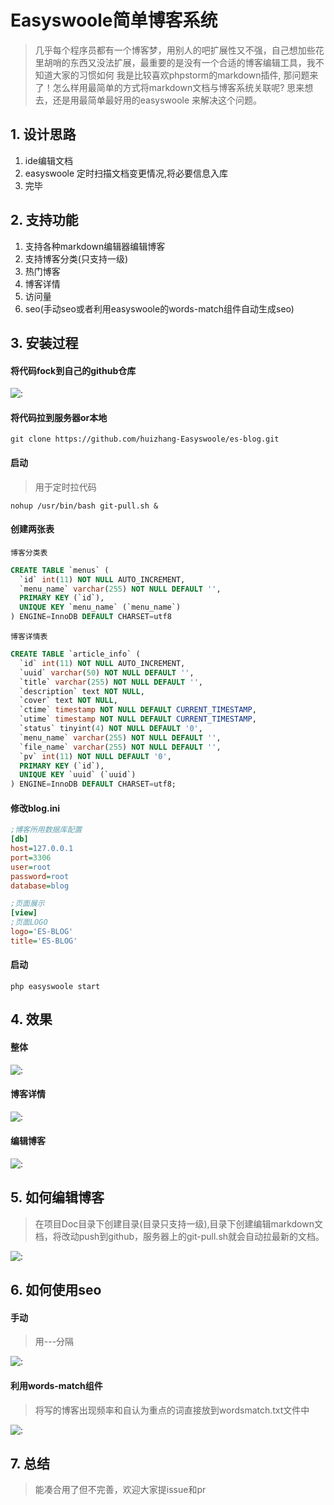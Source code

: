 # Easyswoole简单博客系统

> 几乎每个程序员都有一个博客梦，用别人的吧扩展性又不强，自己想加些花里胡哨的东西又没法扩展，最重要的是没有一个合适的博客编辑工具，我不知道大家的习惯如何
我是比较喜欢phpstorm的markdown插件, 那问题来了！怎么样用最简单的方式将markdown文档与博客系统关联呢? 思来想去，还是用最简单最好用的easyswoole
来解决这个问题。

## 1. 设计思路

1. ide编辑文档
2. easyswoole 定时扫描文档变更情况,将必要信息入库
3. 完毕

## 2. 支持功能

1. 支持各种markdown编辑器编辑博客
2. 支持博客分类(只支持一级)
3. 热门博客
4. 博客详情
5. 访问量
6. seo(手动seo或者利用easyswoole的words-match组件自动生成seo)

## 3. 安装过程

#### 将代码fock到自己的github仓库
![:](Images/es-blog-fock.png)

#### 将代码拉到服务器or本地

````text
git clone https://github.com/huizhang-Easyswoole/es-blog.git
````

#### 启动

> 用于定时拉代码
````text
nohup /usr/bin/bash git-pull.sh &
````

#### 创建两张表

`博客分类表`

````sql
CREATE TABLE `menus` (
  `id` int(11) NOT NULL AUTO_INCREMENT,
  `menu_name` varchar(255) NOT NULL DEFAULT '',
  PRIMARY KEY (`id`),
  UNIQUE KEY `menu_name` (`menu_name`)
) ENGINE=InnoDB DEFAULT CHARSET=utf8
````

`博客详情表`

````sql
CREATE TABLE `article_info` (
  `id` int(11) NOT NULL AUTO_INCREMENT,
  `uuid` varchar(50) NOT NULL DEFAULT '',
  `title` varchar(255) NOT NULL DEFAULT '',
  `description` text NOT NULL,
  `cover` text NOT NULL,
  `ctime` timestamp NOT NULL DEFAULT CURRENT_TIMESTAMP,
  `utime` timestamp NOT NULL DEFAULT CURRENT_TIMESTAMP,
  `status` tinyint(4) NOT NULL DEFAULT '0',
  `menu_name` varchar(255) NOT NULL DEFAULT '',
  `file_name` varchar(255) NOT NULL DEFAULT '',
  `pv` int(11) NOT NULL DEFAULT '0',
  PRIMARY KEY (`id`),
  UNIQUE KEY `uuid` (`uuid`)
) ENGINE=InnoDB DEFAULT CHARSET=utf8;
````

#### 修改blog.ini

````ini
;博客所用数据库配置
[db]
host=127.0.0.1
port=3306
user=root
password=root
database=blog

;页面展示
[view]
;页面LOGO
logo='ES-BLOG'
title='ES-BLOG'
````

#### 启动

````text
php easyswoole start
````

## 4. 效果

#### 整体

![:](/Images/es-blog-home.png)

#### 博客详情

![:](Images/es-blog-detail.png)

#### 编辑博客

![:](Images/es-blog-write.png)

## 5. 如何编辑博客

> 在项目Doc目录下创建目录(目录只支持一级),目录下创建编辑markdown文档，将改动push到github，服务器上的git-pull.sh就会自动拉最新的文档。

![:](Images/es-blog-dir.png)

## 6. 如何使用seo

#### 手动

> 用---分隔

![:](Images/es-blog-seo.png)

#### 利用words-match组件

> 将写的博客出现频率和自认为重点的词直接放到wordsmatch.txt文件中

![:](Images/es-blog-wm.png)


## 7. 总结

> 能凑合用了但不完善，欢迎大家提issue和pr
